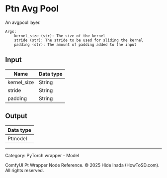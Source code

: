 # Ptn Avg Pool
An avgpool layer.  

    Args:
        kernel_size (str): The size of the kernel  
        stride (str): The stride to be used for sliding the kernel
        padding (str): The amount of padding added to the input

## Input
| Name | Data type |
|---|---|
| kernel_size | String |
| stride | String |
| padding | String |

## Output
| Data type |
|---|
| Ptmodel |

<HR>
Category: PyTorch wrapper - Model

ComfyUI Pt Wrapper Node Reference. © 2025 Hide Inada (HowToSD.com). All rights reserved.
